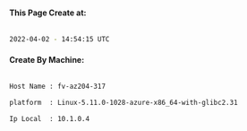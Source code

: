 
   
#### This Page Create at:

```bash

2022-04-02 - 14:54:15 UTC

```

#### Create By Machine:

```bash

Host Name : fv-az204-317

platform  : Linux-5.11.0-1028-azure-x86_64-with-glibc2.31

Ip Local  : 10.1.0.4

```


